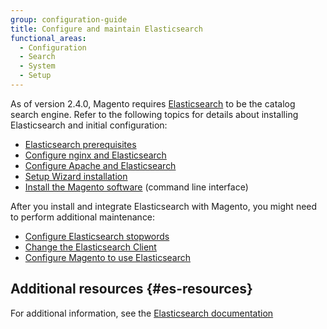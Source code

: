 ```yaml
---
group: configuration-guide
title: Configure and maintain Elasticsearch
functional_areas:
  - Configuration
  - Search
  - System
  - Setup
---
```


As of version 2.4.0, Magento requires [Elasticsearch][] to be the catalog search engine. Refer to the following topics for details about installing Elasticsearch and initial configuration:

*  [Elasticsearch prerequisites][]
*  [Configure nginx and Elasticsearch][]
*  [Configure Apache and Elasticsearch][]
*  [Setup Wizard installation][]
*  [Install the Magento software][] (command line interface)

After you install and integrate Elasticsearch with Magento, you might need to perform additional maintenance:

*  [Configure Elasticsearch stopwords][]
*  [Change the Elasticsearch Client][]
*  [Configure Magento to use Elasticsearch][]

## Additional resources {#es-resources}

For additional information, see the [Elasticsearch documentation][]

<!-- Link Definitions -->
[Elasticsearch prerequisites]: {{page.baseurl}}/install-gde/prereq/elasticsearch.html
[Configure nginx and Elasticsearch]: {{page.baseurl}}/install-gde/prereq/es-config-nginx.html
[Configure Apache and Elasticsearch]: {{page.baseurl}}/install-gde/prereq/es-config-apache.html
[Configure Elasticsearch stopwords]: {{page.baseurl}}/config-guide/elasticsearch/es-config-stopwords.html
[Elasticsearch]: https://www.elastic.co
[Configure Magento to use Elasticsearch]: {{page.baseurl}}/config-guide/elasticsearch/configure-magento.html
[Elasticsearch documentation]: https://www.elastic.co/guide/en/elasticsearch/reference/current/index.html
[Change the Elasticsearch Client]: {{page.baseurl}}/config-guide/elasticsearch/es-downgrade.html
[Setup Wizard installation]: {{page.baseurl}}/install-gde/install/web/install-web.html
[Install the Magento software]: {{page.baseurl}}/install-gde/install/cli/install-cli-install.html
